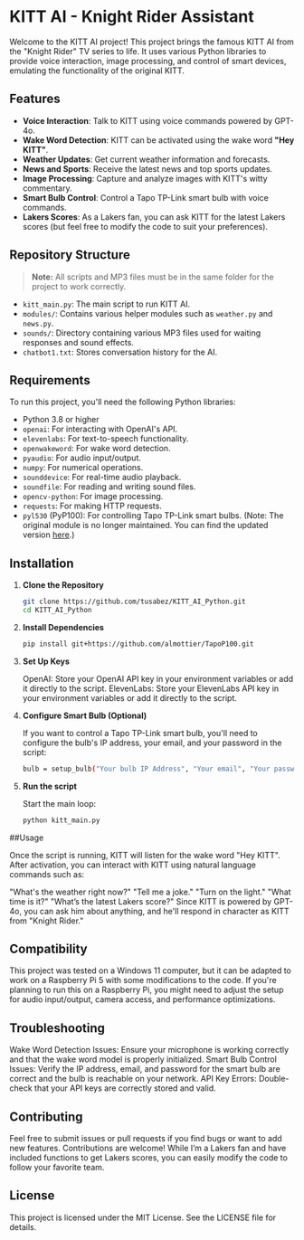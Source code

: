 # KITT AI - Knight Rider Assistant

Welcome to the KITT AI project! This project brings the famous KITT AI from the "Knight Rider" TV series to life. It uses various Python libraries to provide voice interaction, image processing, and control of smart devices, emulating the functionality of the original KITT.

## Features

- **Voice Interaction**: Talk to KITT using voice commands powered by GPT-4o.
- **Wake Word Detection**: KITT can be activated using the wake word **"Hey KITT"**.
- **Weather Updates**: Get current weather information and forecasts.
- **News and Sports**: Receive the latest news and top sports updates.
- **Image Processing**: Capture and analyze images with KITT's witty commentary.
- **Smart Bulb Control**: Control a Tapo TP-Link smart bulb with voice commands.
- **Lakers Scores**: As a Lakers fan, you can ask KITT for the latest Lakers scores (but feel free to modify the code to suit your preferences).

## Repository Structure

> **Note:** All scripts and MP3 files must be in the same folder for the project to work correctly.

- `kitt_main.py`: The main script to run KITT AI.
- `modules/`: Contains various helper modules such as `weather.py` and `news.py`.
- `sounds/`: Directory containing various MP3 files used for waiting responses and sound effects.
- `chatbot1.txt`: Stores conversation history for the AI.

## Requirements

To run this project, you'll need the following Python libraries:

- Python 3.8 or higher
- `openai`: For interacting with OpenAI's API.
- `elevenlabs`: For text-to-speech functionality.
- `openwakeword`: For wake word detection.
- `pyaudio`: For audio input/output.
- `numpy`: For numerical operations.
- `sounddevice`: For real-time audio playback.
- `soundfile`: For reading and writing sound files.
- `opencv-python`: For image processing.
- `requests`: For making HTTP requests.
- `pyl530` (PyP100): For controlling Tapo TP-Link smart bulbs. (Note: The original module is no longer maintained. You can find the updated version [here](https://github.com/almottier/TapoP100).)

## Installation

1. **Clone the Repository**

   ```bash
   git clone https://github.com/tusabez/KITT_AI_Python.git
   cd KITT_AI_Python
2. **Install Dependencies**

   ```bash
   pip install git+https://github.com/almottier/TapoP100.git
3. **Set Up Keys**

   OpenAI: Store your OpenAI API key in your environment variables or add it directly to the script.
   ElevenLabs: Store your ElevenLabs API key in your environment variables or add it directly to the script.

4. **Configure Smart Bulb (Optional)**

   If you want to control a Tapo TP-Link smart bulb, you'll need to configure the bulb's IP address, your email, and your password in the script:

   ```bash
   bulb = setup_bulb("Your bulb IP Address", "Your email", "Your password")
5. **Run the script**

   Start the main loop:

   ```bash
   python kitt_main.py

##Usage

Once the script is running, KITT will listen for the wake word "Hey KITT". After activation, you can interact with KITT using natural language commands such as:

"What's the weather right now?"
"Tell me a joke."
"Turn on the light."
"What time is it?"
"What’s the latest Lakers score?"
Since KITT is powered by GPT-4o, you can ask him about anything, and he'll respond in character as KITT from "Knight Rider."

## Compatibility

This project was tested on a Windows 11 computer, but it can be adapted to work on a Raspberry Pi 5 with some modifications to the code. If you're planning to run this on a Raspberry Pi, you might need to adjust the setup for audio input/output, camera access, and performance optimizations.

## Troubleshooting

Wake Word Detection Issues: Ensure your microphone is working correctly and that the wake word model is properly initialized.
Smart Bulb Control Issues: Verify the IP address, email, and password for the smart bulb are correct and the bulb is reachable on your network.
API Key Errors: Double-check that your API keys are correctly stored and valid.

## Contributing

Feel free to submit issues or pull requests if you find bugs or want to add new features. Contributions are welcome! While I’m a Lakers fan and have included functions to get Lakers scores, you can easily modify the code to follow your favorite team.

## License

This project is licensed under the MIT License. See the LICENSE file for details.

 
